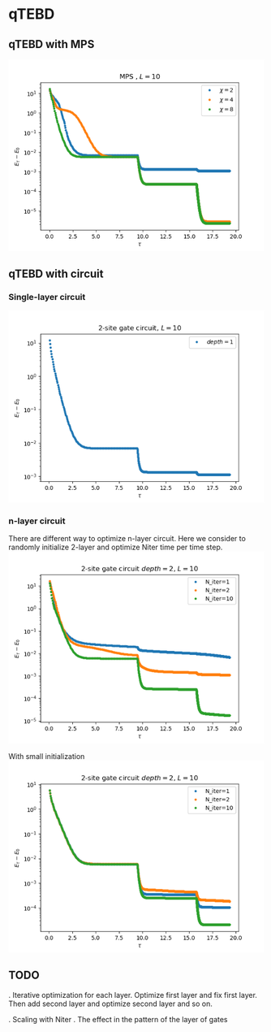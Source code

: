 # qTEBD

## qTEBD with MPS
 
![](figure/finite_L10.png)

## qTEBD with circuit

### Single-layer circuit
![](figure/circuit_L10_depth1.png)

### n-layer circuit
There are different way to optimize n-layer circuit. Here we consider to randomly initialize 2-layer and optimize Niter time per time step.
![](figure/circuit_L10_depth2.png)


With small initialization
![](figure/sinit_circuit_L10_depth2.png)


## TODO
. Iterative optimization for each layer. Optimize first layer and fix first layer. Then add second layer and optimize second layer and so on.

. Scaling with Niter
. The effect in the pattern of the layer of gates


